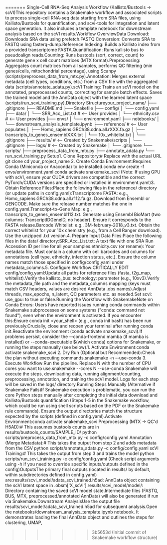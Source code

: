 =======
Single-Cell RNA-Seq Analysis Workflow (Kallisto/Bustools -> scVI)This repository contains a Snakemake workflow and associated scripts to process single-cell RNA-seq data starting from SRA files, using Kallisto/Bustools for quantification, and scvi-tools for integration and latent space generation. It also includes a template notebook for downstream analysis based on the scVI results.Workflow OverviewData Download: Downloads SRA data using prefetch.FASTQ Conversion: Converts SRA to FASTQ using fasterq-dump.Reference Indexing: Builds a Kallisto index from a provided transcriptome FASTA.Quantification: Runs kallisto bus to pseudoalign reads.Counting: Runs bustools (sort, correct, count) to generate gene x cell count matrices (MTX format).Preprocessing: Aggregates count matrices from all samples, performs QC filtering (min genes/cells, mitochondrial percentage), using Scanpy (scripts/preprocess_data_from_mtx.py).Annotation: Merges external metadata (cell types, conditions, etc.) from a CSV file with the aggregated data (scripts/annotate_adata.py).scVI Training: Trains an scVI model on the annotated, preprocessed counts, correcting for sample batch effects. Saves the trained model and the AnnData object with the learned latent space (scripts/run_scvi_training.py).Directory Structureyour_project_name/
├── .gitignore
├── README.md
├── Snakefile
├── config/
│   └── config.yaml
├── data/
│   └── SRR_Acc_List.txt         # <-- User provides
│   └── ethnicity.csv            # <-- User provides
├── envs/
│   └── environment.yaml
├── notebooks/
│   └── downstream_analysis_template.ipynb
├── reference/                   # <-- User populates
│   ├── Homo_sapiens.GRCh38.cdna.all.rXXX.fa.gz
│   ├── transcripts_to_genes_ensemblXXX.txt
│   └── 10x_whitelist.txt
│   └── .gitignore
├── results/                     # <-- Created by Snakemake/scripts
│   └── .gitignore
├── logs/                        # <-- Created by Snakemake
│   └── .gitignore
└── scripts/
    ├── preprocess_data_from_mtx.py
    ├── annotate_adata.py
    └── run_scvi_training.py
Setup1. Clone Repository:# Replace <your-repo-url> with the actual URL
git clone <your-repo-url>
cd your_project_name
2. Create Conda Environment:Requires Conda (Miniconda or Anaconda) to be installed.conda env create -f envs/environment.yaml
conda activate snakemake_scvi
(Note: If using GPU with scVI, ensure your CUDA drivers are compatible and the correct PyTorch/CUDA versions are specified or installed in environment.yaml)3. Obtain Reference Files:Place the following files in the reference/ directory (or update paths in config.yaml):Transcriptome FASTA: e.g., Homo_sapiens.GRCh38.cdna.all.r112.fa.gz. Download from Ensembl or GENCODE. Make sure the release number matches the one in config.yaml.Transcript-to-Gene Map: e.g., transcripts_to_genes_ensembl112.txt. Generate using Ensembl BioMart (two columns: TranscriptIDGeneID, no header). Ensure it corresponds to the FASTA release.Barcode Whitelist: e.g., 3M-february-2018_v3.txt. Obtain the correct whitelist for your 10x chemistry (e.g., from a Cell Ranger download). Use the unzipped .txt version.4. Prepare Input Data Files:Place the following files in the data/ directory:SRR_Acc_List.txt: A text file with one SRA Run Accession ID per line for all your samples.ethnicity.csv (or rename): Your metadata file. Must contain a column with cell barcodes and columns for annotations (cell type, ethnicity, infection status, etc.). Ensure the column names match those specified in config/config.yaml under metadata_columns.5. Configure Workflow:CRITICALLY EDIT config/config.yaml:Update all paths for reference files (fasta, t2g_map, whitelist).Verify the kallisto_bus: technology: parameter (e.g., 10xv3).Verify the metadata_file path and the metadata_columns mapping (keys must match CSV headers, values are desired AnnData .obs names).Adjust threads, max_epochs, n_latent, QC parameters etc. as needed.Set scvi: use_gpu: to true or false.Running the Workflow with SnakemakeNote on Conda Errors: Users have reported issues running conda commands within Snakemake subprocesses on some systems ("conda: command not found"), even when the environment is activated. If you encounter this:Ensure conda init <your_shell> (e.g., conda init bash) has been run previously.Crucially, close and reopen your terminal after running conda init.Reactivate the environment (conda activate snakemake_scvi).If problems persist, consider the --conda-frontend mamba (if mamba is installed) or --conda-executable $(which conda) options for Snakemake, or running the steps manually (see below).1. Activate Environment:conda activate snakemake_scvi
2. Dry Run (Optional but Recommended):Check the plan without executing commands.snakemake -n --use-conda
3. Execute Workflow:Run the pipeline. Replace N with the number of CPU cores you want to use.snakemake --cores N --use-conda
Snakemake will execute the steps, downloading data, running alignment/counting, preprocessing, annotation, and training the scVI model. Logs for each step will be saved in the logs/ directory.Running Steps Manually (Alternative if Snakemake Fails)If Snakemake execution is problematic, you can run the core Python steps manually after completing the initial data download and Kallisto/Bustools quantification (Steps 1-5 in the Snakemake workflow, which could be run using shell scripts based on the PDF or the Snakemake rule commands). Ensure the output directories match the structure expected by the scripts (defined in config.yaml).Activate Environment:conda activate snakemake_scvi
Preprocessing (MTX -> QC'd H5AD):# This assumes bustools counts are in results/bustools_counts/SAMPLE_ID/
python scripts/preprocess_data_from_mtx.py -c config/config.yaml
Annotation (Merge Metadata):# This takes the output from step 2 and adds metadata from the CSV
python scripts/annotate_adata.py -c config/config.yaml
scVI Training:# This takes the output from step 3 and trains the model
python scripts/run_scvi_training.py -c config/config.yaml
(Check script arguments using -h if you need to override specific inputs/outputs defined in the config)OutputsThe primary final outputs (located in results/ by default, within subdirectories defined in config.yaml) are:results/scvi_model/adata_scvi_trained.h5ad: AnnData object containing the scVI latent space in .obsm['X_scVI'].results/scvi_model/model/: Directory containing the saved scVI model state.Intermediate files (FASTQ, BUS, MTX, preprocessed/annotated AnnData) will also be generated if run via Snakemake.Downstream AnalysisUse the output file results/scvi_model/adata_scvi_trained.h5ad for subsequent analysis.Open the notebooks/downstream_analysis_template.ipynb notebook. It demonstrates loading the final AnnData object and outlines the steps for clustering, UMAP,
>>>>>>> 3b5653d (Initial commit of Snakemake workflow structure)
